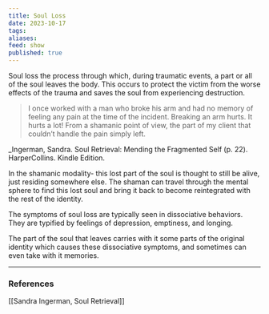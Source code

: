 ```yaml
---
title: Soul Loss
date: 2023-10-17
tags: 
aliases: 
feed: show
published: true
---
```

Soul loss the process through which, during traumatic events, a part or all of the soul leaves the body. This occurs to protect the victim from the worse effects of the trauma and saves the soul from experiencing destruction. 

>I once worked with a man who broke his arm and had no memory of feeling any pain at the time of the incident. Breaking an arm hurts. It hurts a lot! From a shamanic point of view, the part of my client that couldn’t handle the pain simply left.

_Ingerman, Sandra. Soul Retrieval: Mending the Fragmented Self (p. 22). HarperCollins. Kindle Edition.

In the shamanic modality- this lost part of the soul is thought to still be alive, just residing somewhere else. The shaman can travel through the mental sphere to find this lost soul and bring it back to become reintegrated with the rest of the identity. 

The symptoms of soul loss are typically seen in dissociative behaviors. They are typified by feelings of depression, emptiness, and longing. 

The part of the soul that leaves carries with it some parts of the original identity which causes these dissociative symptoms, and sometimes can even take with it memories.

___
### References
[[Sandra Ingerman, Soul Retrieval]]